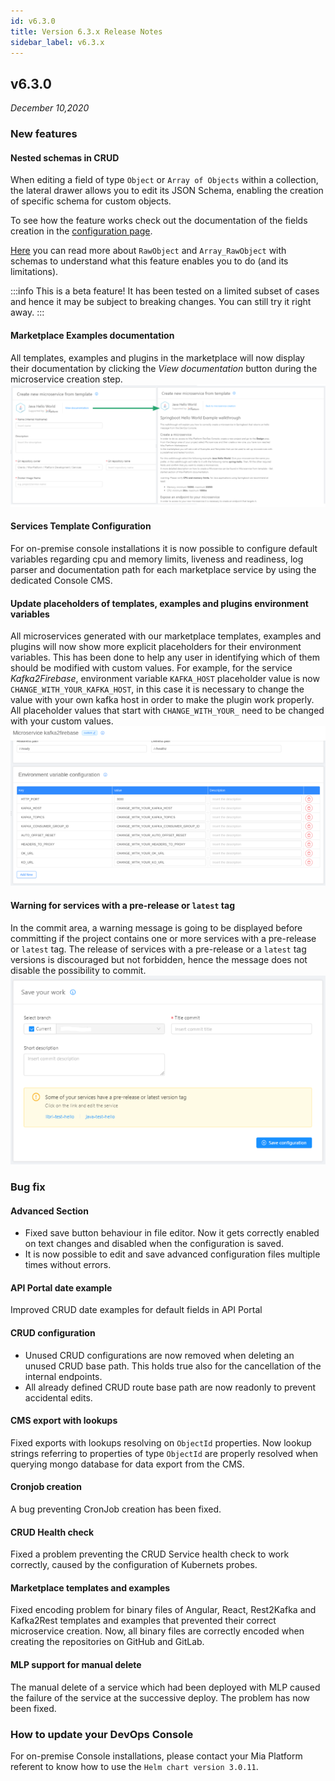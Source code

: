 ```yaml
---
id: v6.3.0
title: Version 6.3.x Release Notes
sidebar_label: v6.3.x
---
```


## v6.3.0

_December 10,2020_ 

### New features

#### Nested schemas in CRUD

When editing a field of type `Object` or `Array of Objects` within a collection, the lateral drawer allows you to edit its JSON Schema, enabling the creation of specific schema for custom objects.

To see how the feature works check out the documentation of the fields creation in the [configuration page](../development_suite/api-console/api-design/crud_advanced#how-to-create-the-fields-of-your-crud-by-importing-a-json).  

[Here](../runtime_suite/crud-service/how-it-works#rawobject-and-array_rawobject-with-schemas) you can read more about `RawObject` and `Array_RawObject` with schemas to understand what this feature enables you to do (and its limitations).

:::info
This is a beta feature! It has been tested on a limited subset of cases and hence it may be subject to breaking changes. You can still try it right away.
:::

#### Marketplace Examples documentation

All templates, examples and plugins in the marketplace will now display their documentation by clicking the _View documentation_ button during the microservice creation step.
![](img/marketplace_documentation.png)

#### Services Template Configuration

For on-premise console installations it is now possible to configure default variables regarding cpu and memory limits, liveness and readiness, log parser and documentation path for each marketplace service by using the dedicated Console CMS.

#### Update placeholders of templates, examples and plugins environment variables

All microservices generated with our marketplace templates, examples and plugins will now show more explicit placeholders for their environment variables. This has been done to help any user in identifying which of them should be modified with custom values. For example, for the service _Kafka2Firebase_, environment variable `KAFKA_HOST` placeholder value is now `CHANGE_WITH_YOUR_KAFKA_HOST`, in this case it is necessary to change the value with your own kafka host in order to make the plugin work properly. All placeholder values that start with `CHANGE_WITH_YOUR_` need to be changed with your custom values.  
![](img/environment_variables_placeholders.png)

#### Warning for services with a pre-release or `latest` tag

In the commit area, a warning message is going to be displayed before committing if the project contains one or more services with a pre-release or `latest` tag. The release of services with a pre-release or a `latest` tag versions is discouraged but not forbidden, hence the message does not disable the possibility to commit.
![](img/warning_tg_commit.PNG)

### Bug fix

#### Advanced Section

* Fixed save button behaviour in file editor. Now it gets correctly enabled on text changes and disabled when the configuration is saved.
* It is now possible to edit and save advanced configuration files multiple times without errors.

#### API Portal date example

Improved CRUD date examples for default fields in API Portal

#### CRUD configuration

* Unused CRUD configurations are now removed when deleting an unused CRUD base path. This holds true also for the cancellation of the internal endpoints.
* All already defined CRUD route base path are now readonly to prevent accidental edits.

#### CMS export with lookups

Fixed exports with lookups resolving on `ObjectId` properties. Now lookup strings referring to properties of type `ObjectId` are properly resolved when querying mongo database for data export from the CMS.

#### Cronjob creation

A bug preventing CronJob creation has been fixed.

#### CRUD Health check

Fixed a problem preventing the CRUD Service health check to work correctly, caused by the configuration of Kubernets probes.

#### Marketplace templates and examples 

Fixed encoding problem for binary files of Angular, React, Rest2Kafka and Kafka2Rest templates and examples that prevented their correct microservice creation. Now, all binary files are correctly encoded when creating the repositories on GitHub and GitLab.

#### MLP support for manual delete

The manual delete of a service which had been deployed with MLP caused the failure of the service at the successive deploy. The problem has now been fixed. 

### How to update your DevOps Console

For on-premise Console installations, please contact your Mia Platform referent to know how to use the `Helm chart version 3.0.11`.
